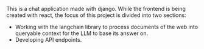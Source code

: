 This is a chat application made with django. While the frontend is being created with react, the focus of this project is divided into two sections:
  
  - Working with the langchain library to process documents of the web into queryable context for the LLM to base its answer on.
  - Developing API endpoints.
